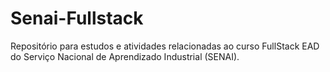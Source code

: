# Senai-Fullstack
Repositório para estudos e atividades relacionadas ao curso FullStack EAD do Serviço Nacional de Aprendizado Industrial (SENAI).
